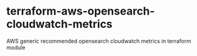 # terraform-aws-opensearch-cloudwatch-metrics
AWS generic recommended opensearch cloudwatch metrics in terraform module
